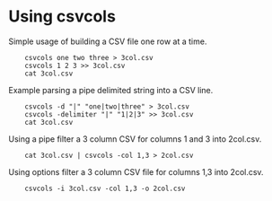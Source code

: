 
# Using csvcols

Simple usage of building a CSV file one row at a time.

```shell
    csvcols one two three > 3col.csv
    csvcols 1 2 3 >> 3col.csv
    cat 3col.csv
```

Example parsing a pipe delimited string into a CSV line.

```shell
    csvcols -d "|" "one|two|three" > 3col.csv
    csvcols -delimiter "|" "1|2|3" >> 3col.csv
    cat 3col.csv
```

Using a pipe filter a 3 column CSV for columns 1 and 3 into 2col.csv.

```shell
    cat 3col.csv | csvcols -col 1,3 > 2col.csv
```

Using options filter a 3 column CSV file for columns 1,3 into 2col.csv.

```shell
    csvcols -i 3col.csv -col 1,3 -o 2col.csv
```

